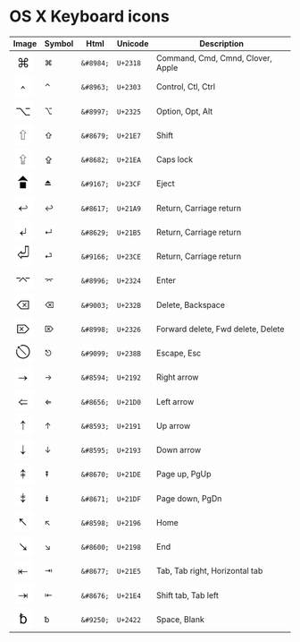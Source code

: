 OS X Keyboard icons
=


| Image                                                                    | Symbol    | Html      | Unicode  | Description                        |
| ------------------------------------------------------------------------ | --------- | --------- | -------  | ---------------------------------- |
| <img src="img/place_of_interest_sign.png"                   width="35" > | &#8984;   | `&#8984;` | `U+2318` | Command, Cmd, Cmnd, Clover, Apple  |
| <img src="img/up_arrowhead.png"                             width="35" > | &#8963;   | `&#8963;` | `U+2303` | Control, Ctl, Ctrl                 |
| <img src="img/option_key.png"                               width="35" > | &#8997;   | `&#8997;` | `U+2325` | Option, Opt, Alt                   |
| <img src="img/upwards_white_arrow.png"                      width="35" > | &#8679;   | `&#8679;` | `U+21E7` | Shift                              |
| <img src="img/upwards_white_arrow_from_bar.png"             width="35" > | &#8682;   | `&#8682;` | `U+21EA` | Caps lock                          |
| <img src="img/eject_symbol.png"                             width="35" > | &#9167;   | `&#9167;` | `U+23CF` | Eject                              |
| <img src="img/leftwards_arrow_with_hook.png"                width="35" > | &#8617;   | `&#8617;` | `U+21A9` | Return, Carriage return            |
| <img src="img/downwards_arrow_with_corner_leftwards.png"    width="35" > | &#8629;   | `&#8629;` | `U+21B5` | Return, Carriage return            |
| <img src="img/return_symbol.png"                            width="35" > | &#9166;   | `&#9166;` | `U+23CE` | Return, Carriage return            |
| <img src="img/up_arrowhead_between_two_horizontal_bars.png" width="35" > | &#8996;   | `&#8996;` | `U+2324` | Enter                              |
| <img src="img/erase_to_the_left.png"                        width="35" > | &#9003;   | `&#9003;` | `U+232B` | Delete, Backspace                  |
| <img src="img/erase_to_the_right.png"                       width="35" > | &#8998;   | `&#8998;` | `U+2326` | Forward delete, Fwd delete, Delete |
| <img src="img/broken_circle_with_northwest_arrow.png"       width="35" > | &#9099;   | `&#9099;` | `U+238B` | Escape, Esc                        |
| <img src="img/rightwards_arrow.png"                         width="35" > | &#8594;   | `&#8594;` | `U+2192` | Right arrow                        |
| <img src="img/leftwards_double_arrow.png"                   width="35" > | &#8656;   | `&#8656;` | `U+21D0` | Left arrow                         |
| <img src="img/upwards_arrow.png"                            width="35" > | &#8593;   | `&#8593;` | `U+2191` | Up arrow                           |
| <img src="img/downwards_arrow.png"                          width="35" > | &#8595;   | `&#8595;` | `U+2193` | Down arrow                         |
| <img src="img/upwards_arrow_with_double_stroke.png"         width="35" > | &#8670;   | `&#8670;` | `U+21DE` | Page up, PgUp                      |
| <img src="img/downwards_arrow_with_double_stroke.png"       width="35" > | &#8671;   | `&#8671;` | `U+21DF` | Page down, PgDn                    |
| <img src="img/north_west_arrow.png"                         width="35" > | &#8598;   | `&#8598;` | `U+2196` | Home                               |
| <img src="img/south_east_arrow.png"                         width="35" > | &#8600;   | `&#8600;` | `U+2198` | End                                |
| <img src="img/leftwards_arrow_to_bar.png"                   width="35" > | &#8677;   | `&#8677;` | `U+21E5` | Tab, Tab right, Horizontal tab     |
| <img src="img/rightwards_arrow_to_bar.png"                  width="35" > | &#8676;   | `&#8676;` | `U+21E4` | Shift tab, Tab left                |
| <img src="img/blank_symbol.png"                             width="35" > | &#9250;   | `&#9250;` | `U+2422` | Space, Blank                       |
  